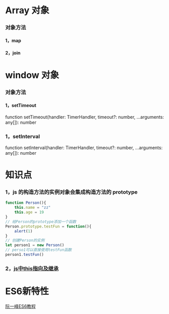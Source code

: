 # Array 对象

### 对象方法

#### 1，map

#### 2，join

# window 对象

### 对象方法

#### 1，setTimeout

function setTimeout(handler: TimerHandler, timeout?: number, ...arguments: any[]): number

### 1，setInterval

function setInterval(handler: TimerHandler, timeout?: number, ...arguments: any[]): number





# 知识点

### 1，js 的构造方法的实例对象会集成构造方法的 prototype

```javascript
function Person(){
    this.name = "zz"
    this.age = 19
}
// 给Person的prototype添加一个函数
Person.prototype.testFun = function(){
    alert(1)
}
// 创建Person的实例
let person1 = new Person()
// perso1可以直接使用testFun函数
person1.testFun()
```

### 2，[js中this指向及继承](https://juejin.im/post/5cfd9d30f265da1b94213d28)

# ES6新特性

[阮一峰ES6教程](http://es6.ruanyifeng.com/)